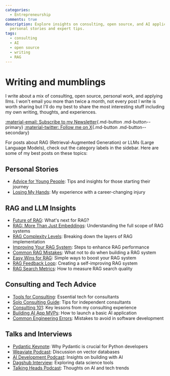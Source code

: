 ```yaml
---
categories:
  - Entrepreneurship
comments: true
description: Explore insights on consulting, open source, and AI applications through
  personal stories and expert tips.
tags:
  - consulting
  - AI
  - open source
  - writing
  - RAG
---
```


# Writing and mumblings

I write about a mix of consulting, open source, personal work, and applying llms. I won't email you more than twice a month, not every post I write is worth sharing but I'll do my best to share the most interesting stuff including my own writing, thoughts, and experiences.

[:material-email: Subscribe to my Newsletter](https://dub.link/S4G5XGs){.md-button .md-button--primary}
[:material-twitter: Follow me on X](https://x.com/jxnlco){.md-button .md-button--secondary}

For posts about RAG (Retrieval-Augmented Generation) or LLMs (Large Language Models), check out the category labels in the sidebar. Here are some of my best posts on these topics:

## Personal Stories

- [Advice for Young People](./posts/advice.md): Tips and insights for those starting their journey
- [Losing My Hands](./posts/hands-part-1.md): My experience with a career-changing injury

## RAG and LLM Insights

- [Future of RAG](./posts/rag-plusplus.md): What's next for RAG?
- [RAG: More Than Just Embeddings](./posts/rag.md): Understanding the full scope of RAG systems
- [RAG Complexity Levels](./posts/rag-levels-of-rag.md): Breaking down the layers of RAG implementation
- [Improving Your RAG System](./posts/rag-improving-rag.md): Steps to enhance RAG performance
- [Common RAG Mistakes](./posts/rag-inverted.md): What not to do when building a RAG system
- [Easy Wins for RAG](./posts/rag-low-hanging-fruit.md): Simple ways to boost your RAG system
- [RAG Feedback Loop](./posts/rag-flywheel.md): Creating a self-improving RAG system
- [RAG Search Metrics](./posts/rag-lgtmk.md): How to measure RAG search quality

## Consulting and Tech Advice

- [Tools for Consulting](./posts/consulting-stack.md): Essential tech for consultants
- [Solo Consulting Guide](./posts/consulting-indie.md): Tips for independent consultants
- [Consulting 101](./posts/consulting-everything-i-know.md): Key lessons from my consulting experience
- [Building AI App MVPs](./posts/mvp.md): How to launch a basic AI application
- [Common Engineering Errors](./posts/stochastic-software.md): Mistakes to avoid in software development

## Talks and Interviews

- [Pydantic Keynote](https://www.youtube.com/watch?v=yj-wSRJwrrc&): Why Pydantic is crucial for Python developers
- [Weaviate Podcast](https://www.youtube.com/watch?v=higlHgYDc5E): Discussion on vector databases
- [AI Development Podcast](https://www.youtube.com/watch?v=RuLTElrphnk): Insights on building with AI
- [Dagshub Interview](https://www.youtube.com/watch?v=rDP44EVpHTA): Exploring data science tools
- [Talking Heads Podcast](https://www.youtube.com/watch?v=5-5jf3_mvBg): Thoughts on AI and tech trends
